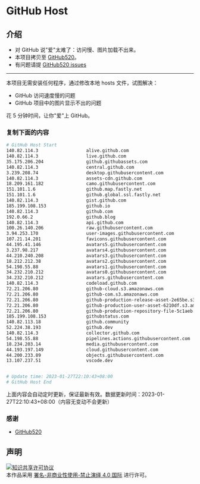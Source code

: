 # GitHub Host
## 介绍
- 对 GitHub 说"爱"太难了：访问慢、图片加载不出来。
- 本项目拷贝至 [GitHub520](https://github.com/521xueweihan/GitHub520)。
- 有问题请提 [GitHub520 issues](https://github.com/521xueweihan/GitHub520/issues/new)

---

本项目无需安装任何程序，通过修改本地 hosts 文件，试图解决：
- GitHub 访问速度慢的问题
- GitHub 项目中的图片显示不出的问题

花 5 分钟时间，让你"爱"上 GitHub。

### 复制下面的内容
```bash
# GitHub Host Start
140.82.114.3                  alive.github.com
140.82.114.3                  live.github.com
35.175.206.204                github.githubassets.com
140.82.114.3                  central.github.com
3.239.208.74                  desktop.githubusercontent.com
140.82.114.3                  assets-cdn.github.com
18.209.161.182                camo.githubusercontent.com
151.101.1.6                   github.map.fastly.net
151.101.1.6                   github.global.ssl.fastly.net
140.82.114.3                  gist.github.com
185.199.108.153               github.io
140.82.114.3                  github.com
192.0.66.2                    github.blog
140.82.114.3                  api.github.com
100.26.140.206                raw.githubusercontent.com
3.94.253.170                  user-images.githubusercontent.com
107.21.14.201                 favicons.githubusercontent.com
44.195.41.146                 avatars5.githubusercontent.com
3.237.98.217                  avatars4.githubusercontent.com
44.210.240.208                avatars3.githubusercontent.com
18.212.212.38                 avatars2.githubusercontent.com
54.198.55.88                  avatars1.githubusercontent.com
34.232.210.212                avatars0.githubusercontent.com
34.232.210.212                avatars.githubusercontent.com
140.82.114.3                  codeload.github.com
72.21.206.80                  github-cloud.s3.amazonaws.com
72.21.206.80                  github-com.s3.amazonaws.com
72.21.206.80                  github-production-release-asset-2e65be.s3.amazonaws.com
72.21.206.80                  github-production-user-asset-6210df.s3.amazonaws.com
72.21.206.80                  github-production-repository-file-5c1aeb.s3.amazonaws.com
185.199.108.153               githubstatus.com
140.82.113.18                 github.community
52.224.38.193                 github.dev
140.82.114.3                  collector.github.com
54.198.55.88                  pipelines.actions.githubusercontent.com
18.234.203.14                 media.githubusercontent.com
44.193.197.149                cloud.githubusercontent.com
44.200.233.89                 objects.githubusercontent.com
13.107.237.51                 vscode.dev


# Update time: 2023-01-27T22:10:43+08:00
# GitHub Host End

```
上面内容会自动定时更新，保证最新有效。数据更新时间：2023-01-27T22:10:43+08:00（内容无变动不会更新）

### 感谢

- [GitHub520](https://github.com/521xueweihan/GitHub520)

## 声明
<a rel="license" href="https://creativecommons.org/licenses/by-nc-nd/4.0/deed.zh"><img alt="知识共享许可协议" style="border-width: 0" src="https://licensebuttons.net/l/by-nc-nd/4.0/88x31.png"></a><br>本作品采用 <a rel="license" href="https://creativecommons.org/licenses/by-nc-nd/4.0/deed.zh">署名-非商业性使用-禁止演绎 4.0 国际</a> 进行许可。